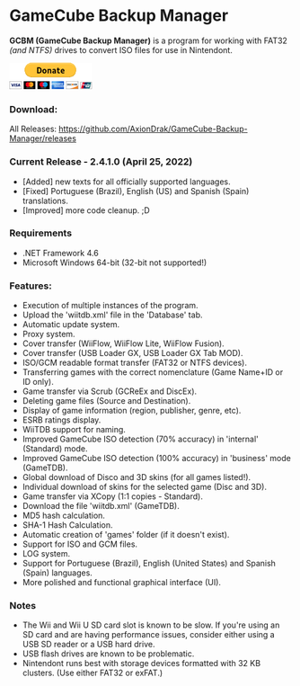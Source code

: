 # GameCube Backup Manager

**GCBM (GameCube Backup Manager)** is a program for working with FAT32 *(and NTFS)* drives to convert ISO files for use in Nintendont.

[![paypal](donate.gif)](https://www.paypal.com/donate/?hosted_button_id=MP4WGLJHAP8H2)

### Download: 
All Releases: https://github.com/AxionDrak/GameCube-Backup-Manager/releases

### Current Release - 2.4.1.0 (April 25, 2022)

* [Added] new texts for all officially supported languages.
* [Fixed] Portuguese (Brazil), English (US) and Spanish (Spain) translations.
* [Improved] more code cleanup. ;D

### Requirements
* .NET Framework 4.6
* Microsoft Windows 64-bit (32-bit not supported!)

### Features:

+ Execution of multiple instances of the program.
+ Upload the 'wiitdb.xml' file in the 'Database' tab.
+ Automatic update system.
+ Proxy system.
+ Cover transfer (WiiFlow, WiiFlow Lite, WiiFlow Fusion).
+ Cover transfer (USB Loader GX, USB Loader GX Tab MOD).
+ ISO/GCM readable format transfer (FAT32 or NTFS devices).
+ Transferring games with the correct nomenclature (Game Name+ID or ID only).
+ Game transfer via Scrub (GCReEx and DiscEx).
+ Deleting game files (Source and Destination).
+ Display of game information (region, publisher, genre, etc).
+ ESRB ratings display.
+ WiiTDB support for naming.
+ Improved GameCube ISO detection (70% accuracy) in 'internal' (Standard) mode.
+ Improved GameCube ISO detection (100% accuracy) in 'business' mode (GameTDB).
+ Global download of Disco and 3D skins (for all games listed!).
+ Individual download of skins for the selected game (Disc and 3D).
+ Game transfer via XCopy (1:1 copies - Standard).
+ Download the file 'wiitdb.xml' (GameTDB).
+ MD5 hash calculation.
+ SHA-1 Hash Calculation.
+ Automatic creation of 'games' folder (if it doesn't exist).
+ Support for ISO and GCM files.
+ LOG system.
+ Support for Portuguese (Brazil), English (United States) and Spanish (Spain) languages.
+ More polished and functional graphical interface (UI).

### Notes

+ The Wii and Wii U SD card slot is known to be slow. If you're using an SD card and are having performance issues, consider either using a USB SD reader or a USB hard drive.
+ USB flash drives are known to be problematic.
+ Nintendont runs best with storage devices formatted with 32 KB clusters. (Use either FAT32 or exFAT.)

